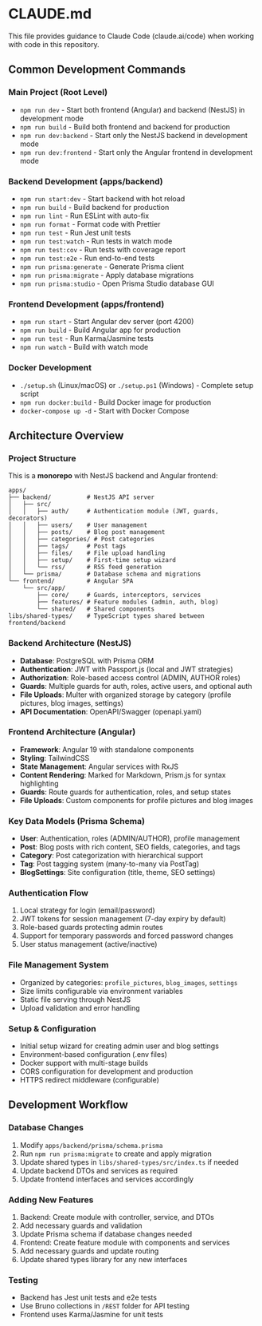 # CLAUDE.md

This file provides guidance to Claude Code (claude.ai/code) when working with code in this repository.

## Common Development Commands

### Main Project (Root Level)
- `npm run dev` - Start both frontend (Angular) and backend (NestJS) in development mode
- `npm run build` - Build both frontend and backend for production
- `npm run dev:backend` - Start only the NestJS backend in development mode
- `npm run dev:frontend` - Start only the Angular frontend in development mode

### Backend Development (apps/backend)
- `npm run start:dev` - Start backend with hot reload
- `npm run build` - Build backend for production
- `npm run lint` - Run ESLint with auto-fix
- `npm run format` - Format code with Prettier
- `npm run test` - Run Jest unit tests
- `npm run test:watch` - Run tests in watch mode
- `npm run test:cov` - Run tests with coverage report
- `npm run test:e2e` - Run end-to-end tests
- `npm run prisma:generate` - Generate Prisma client
- `npm run prisma:migrate` - Apply database migrations
- `npm run prisma:studio` - Open Prisma Studio database GUI

### Frontend Development (apps/frontend)
- `npm run start` - Start Angular dev server (port 4200)
- `npm run build` - Build Angular app for production
- `npm run test` - Run Karma/Jasmine tests
- `npm run watch` - Build with watch mode

### Docker Development
- `./setup.sh` (Linux/macOS) or `./setup.ps1` (Windows) - Complete setup script
- `npm run docker:build` - Build Docker image for production
- `docker-compose up -d` - Start with Docker Compose

## Architecture Overview

### Project Structure
This is a **monorepo** with NestJS backend and Angular frontend:

```
apps/
├── backend/          # NestJS API server
│   ├── src/
│   │   ├── auth/     # Authentication module (JWT, guards, decorators)
│   │   ├── users/    # User management
│   │   ├── posts/    # Blog post management
│   │   ├── categories/ # Post categories
│   │   ├── tags/     # Post tags
│   │   ├── files/    # File upload handling
│   │   ├── setup/    # First-time setup wizard
│   │   └── rss/      # RSS feed generation
│   └── prisma/       # Database schema and migrations
└── frontend/         # Angular SPA
    └── src/app/
        ├── core/     # Guards, interceptors, services
        ├── features/ # Feature modules (admin, auth, blog)
        └── shared/   # Shared components
libs/shared-types/    # TypeScript types shared between frontend/backend
```

### Backend Architecture (NestJS)
- **Database**: PostgreSQL with Prisma ORM
- **Authentication**: JWT with Passport.js (local and JWT strategies)
- **Authorization**: Role-based access control (ADMIN, AUTHOR roles)
- **Guards**: Multiple guards for auth, roles, active users, and optional auth
- **File Uploads**: Multer with organized storage by category (profile pictures, blog images, settings)
- **API Documentation**: OpenAPI/Swagger (openapi.yaml)

### Frontend Architecture (Angular)
- **Framework**: Angular 19 with standalone components
- **Styling**: TailwindCSS
- **State Management**: Angular services with RxJS
- **Content Rendering**: Marked for Markdown, Prism.js for syntax highlighting
- **Guards**: Route guards for authentication, roles, and setup states
- **File Uploads**: Custom components for profile pictures and blog images

### Key Data Models (Prisma Schema)
- **User**: Authentication, roles (ADMIN/AUTHOR), profile management
- **Post**: Blog posts with rich content, SEO fields, categories, and tags
- **Category**: Post categorization with hierarchical support
- **Tag**: Post tagging system (many-to-many via PostTag)
- **BlogSettings**: Site configuration (title, theme, SEO settings)

### Authentication Flow
1. Local strategy for login (email/password)
2. JWT tokens for session management (7-day expiry by default)
3. Role-based guards protecting admin routes
4. Support for temporary passwords and forced password changes
5. User status management (active/inactive)

### File Management System
- Organized by categories: `profile_pictures`, `blog_images`, `settings`
- Size limits configurable via environment variables
- Static file serving through NestJS
- Upload validation and error handling

### Setup & Configuration
- Initial setup wizard for creating admin user and blog settings
- Environment-based configuration (.env files)
- Docker support with multi-stage builds
- CORS configuration for development and production
- HTTPS redirect middleware (configurable)

## Development Workflow

### Database Changes
1. Modify `apps/backend/prisma/schema.prisma`
2. Run `npm run prisma:migrate` to create and apply migration
3. Update shared types in `libs/shared-types/src/index.ts` if needed
4. Update backend DTOs and services as required
5. Update frontend interfaces and services accordingly

### Adding New Features
1. Backend: Create module with controller, service, and DTOs
2. Add necessary guards and validation
3. Update Prisma schema if database changes needed
4. Frontend: Create feature module with components and services
5. Add necessary guards and update routing
6. Update shared types library for any new interfaces

### Testing
- Backend has Jest unit tests and e2e tests
- Use Bruno collections in `/REST` folder for API testing
- Frontend uses Karma/Jasmine for unit tests